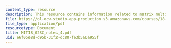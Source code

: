 ```yaml
---
content_type: resource
description: This resource contains information related to matrix multiplication.
file: https://ol-ocw-studio-app-production.s3.amazonaws.com/courses/18-02sc-multivariable-calculus-fall-2010/e6f05e8dd95b31f2dc80fe3b5a6a955f_MIT18_02SC_notes_4.pdf
file_type: application/pdf
resourcetype: Document
title: MIT18_02SC_notes_4.pdf
uid: e6f05e8d-d95b-31f2-dc80-fe3b5a6a955f
---
```


